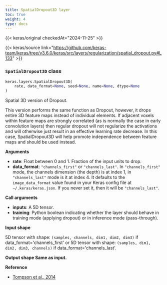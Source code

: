 ```yaml
---
title: SpatialDropout3D layer
toc: true
weight: 4
type: docs
---
```


{{< keras/original checkedAt="2024-11-25" >}}

{{< keras/source link="https://github.com/keras-team/keras/tree/v3.6.0/keras/src/layers/regularization/spatial_dropout.py#L133" >}}

### `SpatialDropout3D` class

```python
keras.layers.SpatialDropout3D(
    rate, data_format=None, seed=None, name=None, dtype=None
)
```

Spatial 3D version of Dropout.

This version performs the same function as Dropout, however, it drops entire 3D feature maps instead of individual elements. If adjacent voxels within feature maps are strongly correlated (as is normally the case in early convolution layers) then regular dropout will not regularize the activations and will otherwise just result in an effective learning rate decrease. In this case, SpatialDropout3D will help promote independence between feature maps and should be used instead.

**Arguments**

- **rate**: Float between 0 and 1. Fraction of the input units to drop.
- **data_format**: `"channels_first"` or `"channels_last"`. In `"channels_first"` mode, the channels dimension (the depth) is at index 1, in `"channels_last"` mode is it at index 4. It defaults to the `image_data_format` value found in your Keras config file at `~/.keras/keras.json`. If you never set it, then it will be `"channels_last"`.

**Call arguments**

- **inputs**: A 5D tensor.
- **training**: Python boolean indicating whether the layer should behave in training mode (applying dropout) or in inference mode (pass-through).

**Input shape**

5D tensor with shape: `(samples, channels, dim1, dim2, dim3)` if data_format='channels_first' or 5D tensor with shape: `(samples, dim1, dim2, dim3, channels)` if data_format='channels_last'.

**Output shape Same as input.**

**Reference**

- [Tompson et al., 2014](https://arxiv.org/abs/1411.4280)
